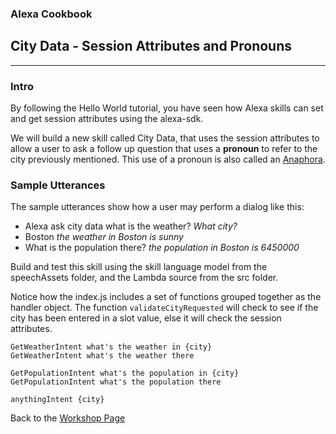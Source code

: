 ### Alexa Cookbook
## City Data - Session Attributes and Pronouns <a id="title"></a>
<hr />

### Intro
By following the Hello World tutorial, you have seen how Alexa skills can set and get session attributes using the alexa-sdk.

We will build a new skill called City Data, that uses the session attributes to allow a user to ask a follow up question that uses a **pronoun** to refer to the city previously mentioned.
This use of a pronoun is also called an [Anaphora](https://en.wikipedia.org/wiki/Anaphora_%28linguistics%29).

### Sample Utterances
The sample utterances show how a user may perform a dialog like this:

 * Alexa ask city data what is the weather?  *What city?*
 * Boston *the weather in Boston is sunny*
 * What is the population there? *the population in Boston is 6450000*


Build and test this skill using the skill language model from the speechAssets folder, and the Lambda source from the src folder.

Notice how the index.js includes a set of functions grouped together as the handler object.
The function ```validateCityRequested``` will check to see if the city has been entered in a slot value, else it will check the session attributes.


```
GetWeatherIntent what's the weather in {city}
GetWeatherIntent what's the weather there

GetPopulationIntent what's the population in {city}
GetPopulationIntent what's the population there

anythingIntent {city}
```


Back to the [Workshop Page](../README.md#title)
